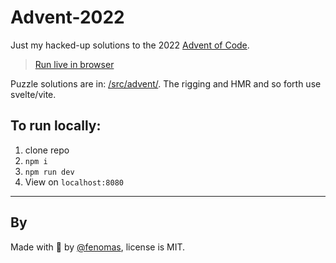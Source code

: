 # Advent-2022

Just my hacked-up solutions to the 2022 [Advent of Code](https://adventofcode.com/).

 > [Run live in browser](https://fenomas.github.io/advent-2022/)

Puzzle solutions are in: [/src/advent/](https://github.com/fenomas/advent-2022/tree/main/src/advent/). The rigging and HMR and so forth use svelte/vite.


## To run locally:

 1. clone repo
 2. `npm i`
 3. `npm run dev` 
 4. View on `localhost:8080`


----

## By

Made with 🍺 by [@fenomas](https://fenomas.com), license is MIT.


